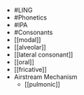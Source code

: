 - #LING
- #Phonetics
- #IPA
- #Consonants
- [[modal]]
- [[alveolar]]
- [[lateral consonant]]
- [[oral]]
- [[fricative]]
- Airstream Mechanism
	- [[pulmonic]]